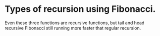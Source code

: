 <h1>Types of recursion using Fibonacci.</h1>
<p>Even these three functions are recursive functions, but tail and head recursive Fibonacci still running more faster that regular recursion.</p>
